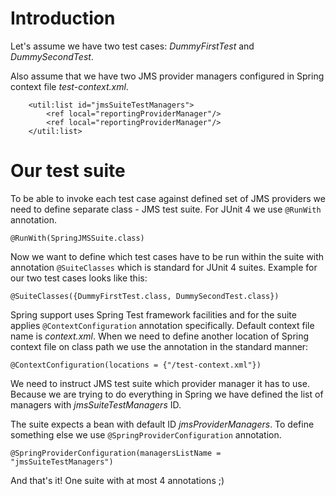 # Introduction #

Let's assume we have two test cases: _DummyFirstTest_ and _DummySecondTest_.

Also assume that we have two JMS provider managers configured in Spring context file _test-context.xml_.
```
	<util:list id="jmsSuiteTestManagers">
		<ref local="reportingProviderManager"/>
		<ref local="reportingProviderManager"/>
	</util:list>
```

# Our test suite #

To be able to invoke each test case against defined set of JMS providers we need to define separate class - JMS test suite.
For JUnit 4 we use ` @RunWith ` annotation.

```
@RunWith(SpringJMSSuite.class)
```

Now we want to define which test cases have to be run within the suite with annotation ` @SuiteClasses ` which is standard for JUnit 4 suites. Example for our two test cases looks like this:
```
@SuiteClasses({DummyFirstTest.class, DummySecondTest.class})
```

Spring support uses Spring Test framework facilities and for the suite applies ` @ContextConfiguration ` annotation specifically. Default context file name is _context.xml_. When we need to define another location of Spring context file on class path we use the annotation in the standard manner:

```
@ContextConfiguration(locations = {"/test-context.xml"})
```

We need to instruct JMS test suite which provider manager it has to use. Because we are trying to do everything in Spring we have defined the list of managers with _jmsSuiteTestManagers_ ID.

The suite expects a bean with default ID _jmsProviderManagers_. To define something else we use ` @SpringProviderConfiguration ` annotation.

```
@SpringProviderConfiguration(managersListName = "jmsSuiteTestManagers")
```

And that's it! One suite with at most 4 annotations ;)